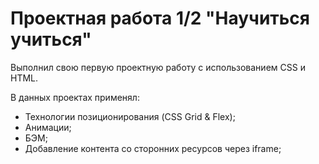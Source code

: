 # Проектная работа 1/2 "Научиться учиться"

Выполнил свою первую проектную работу с использованием CSS и HTML.

В данных проектах применял:
* Технологии позиционирования (CSS Grid & Flex);
* Анимации;
* БЭМ;
* Добавление контента со сторонних ресурсов через iframe;

